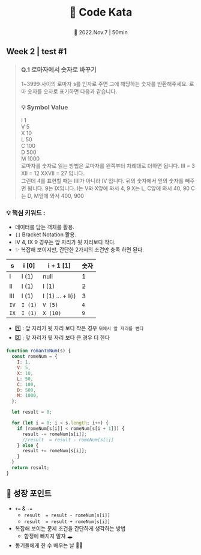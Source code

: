 # <p align="center">📖 Code Kata

<p align="center"> 📆 2022.Nov.7 | 50min<br>

## Week 2 | test #1

> ### Q.1 로마자에서 숫자로 바꾸기
>
> 1~3999 사이의 로마자 s를 인자로 주면 그에 해당하는 숫자를 반환해주세요. 로마 숫자를 숫자로 표기하면 다음과 같습니다.<br>
>
> ### 💡 Symbol Value<br>
>
> I 1<br>
> V 5<br>
> X 10<br>
> L 50<br>
> C 100<br>
> D 500<br>
> M 1000<br>
> 로마자를 숫자로 읽는 방법은 로마자를 왼쪽부터 차례대로 더하면 됩니다. III = 3 XII = 12 XXVII = 27 입니다.<br>
> 그런데 4를 표현할 때는 IIII가 아니라 IV 입니다. 뒤의 숫자에서 앞의 숫자를 빼주면 됩니다. 9는 IX입니다.
> I는 V와 X앞에 와서 4, 9 X는 L, C앞에 와서 40, 90 C는 D, M앞에 와서 400, 900

### 💡 핵심 키워드 :

- 데이터를 담는 객체를 활용.
- `[]` Bracket Notation 활용.
- IV 4, IX 9 경우는 앞 자리가 뒷 자리보다 작다.
- ✨ 복잡해 보이지만, 간단한 2가지의 조건만 충족 하면 된다.

| s    | i [0]   | i + 1 [1]        | 숫자 |
| ---- | ------- | ---------------- | ------ |
| I    | I (1)   | null             | 1      |
| II   | I (1)   | I (1)            | 2      |
| III  | I (1)   | I (1) ... + I(i) | 3      |
| `IV` | `I (1)` | `V (5)`          | `4`    |
| `IX` | `I (1)` | `X (10)`         | `9`    |

- 1️⃣ : 앞 자리가 뒷 자리 보다 작은 경우 `뒤에서 앞 자리를 뺀다`
- 2️⃣ : 앞 자리가 뒷 자리 보다 큰 경우 더 한다

```javascript
function romanToNum(s) {
  const romeNum = {
    I: 1,
    V: 5,
    X: 10,
    L: 50,
    C: 100,
    D: 500,
    M: 1000,
  };

  let result = 0;

  for (let i = 0; i < s.length; i++) {
    if (romeNum[s[i]] < romeNum[s[i + 1]]) {
      result -= romeNum[s[i]];
      //result  = result - romeNum[s[i]]
    } else {
      result += romeNum[s[i]];
    }
  }
  return result;
}
```

## 🌳 성장 포인트

- `+=` & `-=`
  - `result  = result - romeNum[s[i]]`
  - `result  = result + romeNum[s[i]]`
- 복잡해 보이는 문제 조건을 간단하게 생각하는 방법
  - 함정에 빠지지 말자 🕳
- 동기들에게 한 수 배우는 날 🙇‍♀️
